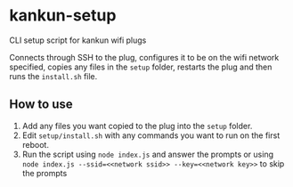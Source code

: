 # kankun-setup
CLI setup script for kankun wifi plugs

Connects through SSH to the plug, configures it to be on the wifi network specified, copies any files in the `setup` folder, restarts the plug and then runs the `install.sh` file.

## How to use
1. Add any files you want copied to the plug into the `setup` folder.
2. Edit `setup/install.sh` with any commands you want to run on the first reboot.
3. Run the script using `node index.js` and answer the prompts or using `node index.js --ssid=<<network ssid>> --key=<<network key>>` to skip the prompts
